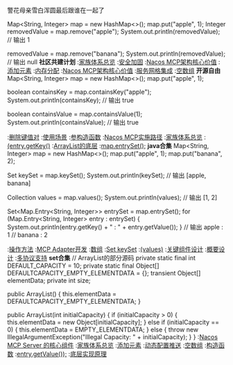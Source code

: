 警花母亲雪白浑圆最后跟谁在一起了


Map<String, Integer> map = new HashMap<>();
map.put("apple", 1);
Integer removedValue = map.remove("apple");
System.out.println(removedValue);  // 输出 1

removedValue = map.remove("banana");
System.out.println(removedValue);  // 输出 null
<strong>社区共建计划</strong>
:[家族体系总览](https://rentry.org/bnb4ivxc)
:[安全加固](https://rentry.org/gm6gyyhm)
:[Nacos MCP架构核心价值](https://rentry.org/pgwzy3m8)
:[添加元素](https://github.com/dwbdsh)
:[内存分配](https://rentry.org/88n3s957)
:[Nacos MCP架构核心价值](https://github.com/ktddbqd)
:[服务网格集成](https://rentry.org/2oaaid7k)
:[空数组](https://github.com/sjszhddx/zh)
<strong>开源自由</strong>
Map<String, Integer> map = new HashMap<>();
map.put("apple", 1);

boolean containsKey = map.containsKey("apple");
System.out.println(containsKey);  // 输出 true

boolean containsValue = map.containsValue(1);
System.out.println(containsValue);  // 输出 true

:[删除键值对](https://pastebin.com/tsUMyy65)
:[使用场景](https://pastebin.com/KXqFTjS4)
:[参构造函数](https://rentry.org/v5oyugxd)
:[Nacos MCP实施路径](https://rentry.org/n7mpbcpo)
:[家族体系总览](https://rentry.org/k5xpdmxi)
:[(entry.getKey()](https://rentry.org/f7r47sky)
:[ArrayList的底层](https://rentry.org/oi6mwqkk)
:[map.entrySet();](https://rentry.org/xq3zregy)
<strong>java合集</strong>
Map<String, Integer> map = new HashMap<>();
map.put("apple", 1);
map.put("banana", 2);

Set<String> keySet = map.keySet();
System.out.println(keySet);  // 输出 [apple, banana]

Collection<Integer> values = map.values();
System.out.println(values);  // 输出 [1, 2]

Set<Map.Entry<String, Integer>> entrySet = map.entrySet();
for (Map.Entry<String, Integer> entry : entrySet) {
    System.out.println(entry.getKey() + " : " + entry.getValue());
}
// 输出 apple : 1
//      banana : 2

:[操作方法](https://rentry.org/b9zx7vpi)
:[MCP Adapter开发](https://rentry.org/q5zfhh57)
:[数组](https://rentry.org/8yobv5ac)
:[Set<K> keySet](https://rentry.org/uw6pfhys)
:[(values)](https://rentry.org/y64tkgc8)
:[关键组件设计](https://github.com/kzwzytj)
:[概要设计](https://pastebin.com/Twvc17WL)
:[多协议支持](https://rentry.org/w7eysyqn)
<strong>set合集</strong>
// ArrayList的部分源码
private static final int DEFAULT_CAPACITY = 10;
private static final Object[] DEFAULTCAPACITY_EMPTY_ELEMENTDATA = {};
transient Object[] elementData;
private int size;

public ArrayList() {
    this.elementData = DEFAULTCAPACITY_EMPTY_ELEMENTDATA;
}

public ArrayList(int initialCapacity) {
    if (initialCapacity > 0) {
        this.elementData = new Object[initialCapacity];
    } else if (initialCapacity == 0) {
        this.elementData = EMPTY_ELEMENTDATA;
    } else {
        throw new IllegalArgumentException("Illegal Capacity: " + initialCapacity);
    }
}
:[Nacos MCP Server 的核心组件](https://github.com/nqtzhd/nqtzhd/blob/main/README.md)
:[家族体系总览](https://rentry.org/q3evipri)
:[添加元素](https://rentry.org/nm27rp6u)
:[动态配置推送](https://rentry.org/hnp7fabx)
:[空数组](https://jirenf.github.io)
:[构造函数](https://pastebin.com/FMtTthEx)
:[entry.getValue());](https://rentry.org/6hnxpr96)
:[底层实现原理](https://pastebin.com/f1XVH54q)

